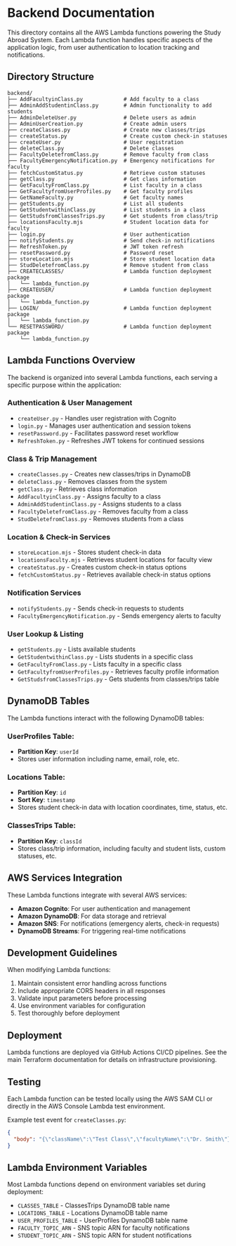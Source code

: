 # Backend Documentation

This directory contains all the AWS Lambda functions powering the Study Abroad System. Each Lambda function handles specific aspects of the application logic, from user authentication to location tracking and notifications.

## Directory Structure

```
backend/
├── AddFacultyinClass.py             # Add faculty to a class
├── AdminAddStudentinClass.py        # Admin functionality to add students
├── AdminDeleteUser.py               # Delete users as admin
├── AdminUserCreation.py             # Create admin users
├── createClasses.py                 # Create new classes/trips
├── createStatus.py                  # Create custom check-in statuses
├── createUser.py                    # User registration
├── deleteClass.py                   # Delete classes
├── FacultyDeletefromClass.py        # Remove faculty from class
├── FacultyEmergencyNotification.py  # Emergency notifications for faculty
├── fetchCustomStatus.py             # Retrieve custom statuses
├── getClass.py                      # Get class information
├── GetFacultyFromClass.py           # List faculty in a class
├── GetFacultyfromUserProfiles.py    # Get faculty profiles
├── GetNameFaculty.py                # Get faculty names
├── getStudents.py                   # List all students
├── GetStudentwithinClass.py         # List students in a class
├── GetStudsfromClassesTrips.py      # Get students from class/trip
├── locationsFaculty.mjs             # Student location data for faculty
├── login.py                         # User authentication
├── notifyStudents.py                # Send check-in notifications
├── RefreshToken.py                  # JWT token refresh
├── resetPassword.py                 # Password reset
├── storeLocation.mjs                # Store student location data
├── StudDeletefromClass.py           # Remove student from class
├── CREATECLASSES/                   # Lambda function deployment package
│   └── lambda_function.py
├── CREATEUSER/                      # Lambda function deployment package
│   └── lambda_function.py
├── LOGIN/                           # Lambda function deployment package
│   └── lambda_function.py
└── RESETPASSWORD/                   # Lambda function deployment package
    └── lambda_function.py
```

## Lambda Functions Overview

The backend is organized into several Lambda functions, each serving a specific purpose within the application:

### Authentication & User Management

- `createUser.py` - Handles user registration with Cognito
- `login.py` - Manages user authentication and session tokens
- `resetPassword.py` - Facilitates password reset workflow
- `RefreshToken.py` - Refreshes JWT tokens for continued sessions

### Class & Trip Management

- `createClasses.py` - Creates new classes/trips in DynamoDB
- `deleteClass.py` - Removes classes from the system
- `getClass.py` - Retrieves class information
- `AddFacultyinClass.py` - Assigns faculty to a class
- `AdminAddStudentinClass.py` - Assigns students to a class
- `FacultyDeletefromClass.py` - Removes faculty from a class
- `StudDeletefromClass.py` - Removes students from a class

### Location & Check-in Services

- `storeLocation.mjs` - Stores student check-in data
- `locationsFaculty.mjs` - Retrieves student locations for faculty view
- `createStatus.py` - Creates custom check-in status options
- `fetchCustomStatus.py` - Retrieves available check-in status options

### Notification Services

- `notifyStudents.py` - Sends check-in requests to students
- `FacultyEmergencyNotification.py` - Sends emergency alerts to faculty

### User Lookup & Listing

- `getStudents.py` - Lists available students
- `GetStudentwithinClass.py` - Lists students in a specific class
- `GetFacultyFromClass.py` - Lists faculty in a specific class
- `GetFacultyfromUserProfiles.py` - Retrieves faculty profile information
- `GetStudsfromClassesTrips.py` - Gets students from classes/trips table

## DynamoDB Tables

The Lambda functions interact with the following DynamoDB tables:

### UserProfiles Table:
- **Partition Key**: `userId`
- Stores user information including name, email, role, etc.

### Locations Table:
- **Partition Key**: `id`
- **Sort Key**: `timestamp`
- Stores student check-in data with location coordinates, time, status, etc.

### ClassesTrips Table:
- **Partition Key**: `classId`
- Stores class/trip information, including faculty and student lists, custom statuses, etc.

## AWS Services Integration

These Lambda functions integrate with several AWS services:

- **Amazon Cognito**: For user authentication and management
- **Amazon DynamoDB**: For data storage and retrieval
- **Amazon SNS**: For notifications (emergency alerts, check-in requests)
- **DynamoDB Streams**: For triggering real-time notifications

## Development Guidelines

When modifying Lambda functions:

1. Maintain consistent error handling across functions
2. Include appropriate CORS headers in all responses
3. Validate input parameters before processing
4. Use environment variables for configuration
5. Test thoroughly before deployment

## Deployment

Lambda functions are deployed via GitHub Actions CI/CD pipelines. See the main Terraform documentation for details on infrastructure provisioning.

## Testing

Each Lambda function can be tested locally using the AWS SAM CLI or directly in the AWS Console Lambda test environment.

Example test event for `createClasses.py`:

```json
{
  "body": "{\"className\":\"Test Class\",\"facultyName\":\"Dr. Smith\"}"
}
```

## Lambda Environment Variables

Most Lambda functions depend on environment variables set during deployment:

- `CLASSES_TABLE` - ClassesTrips DynamoDB table name
- `LOCATIONS_TABLE` - Locations DynamoDB table name
- `USER_PROFILES_TABLE` - UserProfiles DynamoDB table name
- `FACULTY_TOPIC_ARN` - SNS topic ARN for faculty notifications
- `STUDENT_TOPIC_ARN` - SNS topic ARN for student notifications
